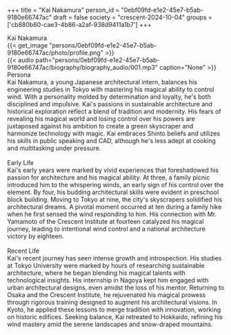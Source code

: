 +++
title = "Kai Nakamura"
person_id = "0ebf09fd-e1e2-45e7-b5ab-9180e66747ac"
draft = false
society = "crescent-2024-10-04"
groups = ['cb880b60-cae3-4b86-a2af-938d9411a1b7']
+++
<script>
(function() {
    const personId = "0ebf09fd-e1e2-45e7-b5ab-9180e66747ac";
    const societyId = "crescent-2024-10-04";

    // Set the selected person and society in localStorage
    localStorage.setItem('selectedPerson', personId);
    localStorage.setItem('selectedSociety', societyId);

    // Automatically set the dropdowns based on this person's data
    const societySelect = document.getElementById('society-select');
    const personSelect = document.getElementById('person-select');

    if (societySelect) {
    societySelect.value = societyId;
    }
    if (personSelect) {
    personSelect.value = personId;
    }
})();
</script><div class="h1_1_right">Kai Nakamura</div>{{< get_image "persons/0ebf09fd-e1e2-45e7-b5ab-9180e66747ac/photo/profile.png" >}}
<br>
{{< audio
    path="persons/0ebf09fd-e1e2-45e7-b5ab-9180e66747ac/biography/biography_audio/001.mp3" 
    caption="None"
>}}
<br>
<div class="h2">Persona</div><div class="plain">Kai Nakamura, a young Japanese architectural intern, balances his engineering studies in Tokyo with mastering his magical ability to control wind. With a personality molded by determination and loyalty, he's both disciplined and impulsive. Kai's passions in sustainable architecture and historical exploration reflect a blend of tradition and modernity. His fears of revealing his magical world and losing control over his powers are juxtaposed against his ambition to create a green skyscraper and harmonize technology with magic. Kai embraces Shinto beliefs and utilizes his skills in public speaking and CAD, although he's less adept at cooking and multitasking under pressure.</div><br>
<div class="h2">Early Life</div><div class="plain">Kai's early years were marked by vivid experiences that foreshadowed his passion for architecture and his magical ability. At three, a family picnic introduced him to the whispering winds, an early sign of his control over the element. By four, his budding architectural skills were evident in preschool block building. Moving to Tokyo at nine, the city's skyscrapers solidified his architectural dreams. A pivotal moment occurred at ten during a family hike when he first sensed the wind responding to him. His connection with Mr. Yamamoto of the Crescent Institute at fourteen catalyzed his magical journey, leading to intentional wind control and a national architecture victory by eighteen.</div><br>
<div class="h2">Recent Life</div><div class="plain">Kai's recent journey has seen intense growth and introspection. His studies at Tokyo University were marked by hours of researching sustainable architecture, where he began blending his magical talents with technological insights. His internship in Nagoya kept him engaged with urban architectural designs, even amidst the loss of his mentor. Returning to Osaka and the Crescent Institute, he rejuvenated his magical prowess through rigorous training designed to augment his architectural visions. In Kyoto, he applied these lessons to merge tradition with innovation, working on historic edifices. Seeking balance, Kai retreated to Hokkaido, refining his wind mastery amid the serene landscapes and snow-draped mountains.</div><br>
